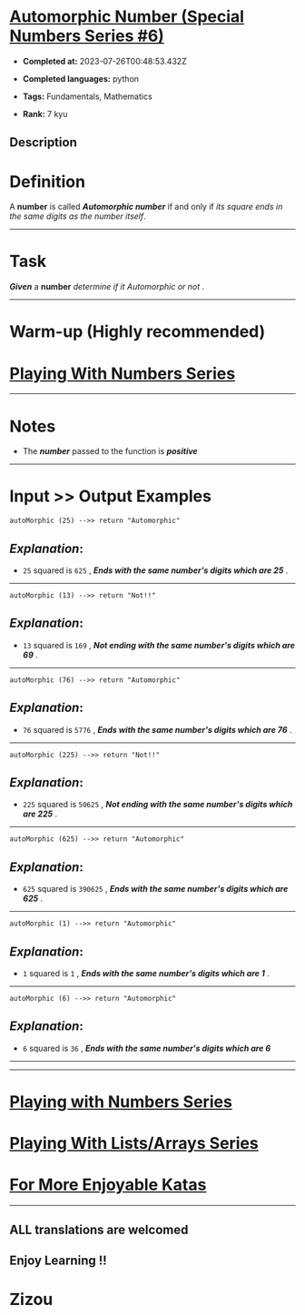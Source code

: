 # [Automorphic Number (Special Numbers Series  #6)](https://www.codewars.com/kata/5a58d889880385c2f40000aa)

- **Completed at:** 2023-07-26T00:48:53.432Z

- **Completed languages:** python

- **Tags:** Fundamentals, Mathematics

- **Rank:** 7 kyu

## Description

# Definition

A **number** is called **_Automorphic number_** if and only if *its square ends in the same digits as the number itself*.
___

# Task

**_Given_** a **number** *determine if it Automorphic or not* .
___

# Warm-up (Highly recommended)

# [Playing With Numbers Series](https://www.codewars.com/collections/playing-with-numbers)
___

# Notes 

* The **_number_** passed to the function is **_positive_** 
___
# Input >> Output Examples 

```
autoMorphic (25) -->> return "Automorphic" 
```
## **_Explanation_**:

* `25` squared is `625` , **_Ends with the same number's digits which are 25_** .
___
```
autoMorphic (13) -->> return "Not!!"
```
## **_Explanation_**:

* `13` squared is `169` , **_Not ending with the same number's digits which are 69_** .
___ 
```
autoMorphic (76) -->> return "Automorphic"
```
## **_Explanation_**:

* `76` squared is `5776` , **_Ends with the same number's digits which are 76_** .
___
```
autoMorphic (225) -->> return "Not!!"
```
## **_Explanation_**:

* `225` squared is `50625` , **_Not ending with the same number's digits which are 225_** .
___ 
```
autoMorphic (625) -->> return "Automorphic"
```
## **_Explanation_**:

* `625` squared is `390625` , **_Ends with the same number's digits which are 625_** .
___ 
```
autoMorphic (1) -->> return "Automorphic"
```
## **_Explanation_**:

* `1` squared is `1` , **_Ends with the same number's digits which are 1_** .
___
```
autoMorphic (6) -->> return "Automorphic"
```
## **_Explanation_**:

* `6` squared is `36` , **_Ends with the same number's digits which are 6_** 
___
___

# [Playing with Numbers Series](https://www.codewars.com/collections/playing-with-numbers)

# [Playing With Lists/Arrays Series](https://www.codewars.com/collections/playing-with-lists-slash-arrays)

# [For More Enjoyable Katas](http://www.codewars.com/users/MrZizoScream/authored)
___

## ALL translations are welcomed

## Enjoy Learning !!
# Zizou
